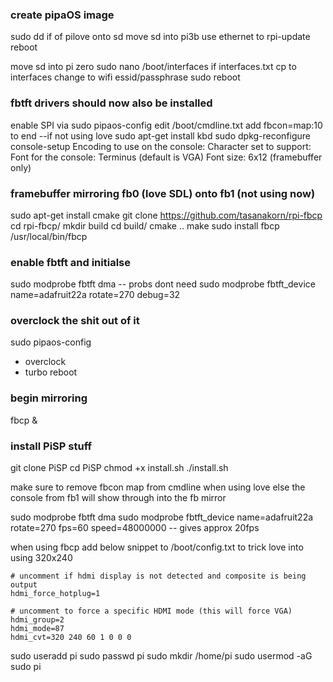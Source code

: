 ### create pipaOS image
sudo dd if of pilove onto sd
move sd into pi3b
use ethernet to rpi-update
reboot

move sd into pi zero
sudo nano /boot/interfaces
if interfaces.txt cp to interfaces
change to wifi essid/passphrase
sudo reboot

### fbtft drivers should now also be installed
enable SPI via sudo pipaos-config
edit /boot/cmdline.txt
add fbcon=map:10 to end --if not using love
sudo apt-get install kbd
sudo dpkg-reconfigure console-setup
	Encoding to use on the console: <UTF-8>
	Character set to support: <Guess optimal character set>
	Font for the console: Terminus (default is VGA)
	Font size: 6x12 (framebuffer only)

### framebuffer mirroring fb0 (love SDL) onto fb1 (not using now)
sudo apt-get install cmake
git clone https://github.com/tasanakorn/rpi-fbcp
cd rpi-fbcp/
mkdir build
cd build/
cmake ..
make
sudo install fbcp /usr/local/bin/fbcp

### enable fbtft and initialse
sudo modprobe fbtft dma -- probs dont need
sudo modprobe fbtft_device name=adafruit22a rotate=270 debug=32

### overclock the shit out of it
sudo pipaos-config
- overclock
- turbo
reboot

### begin mirroring
fbcp &

### install PiSP stuff
git clone PiSP
cd PiSP
chmod +x install.sh
./install.sh

make sure to remove fbcon map from cmdline when using love else the console from fb1 will show through into the fb mirror

sudo modprobe fbtft dma
sudo modprobe fbtft_device name=adafruit22a rotate=270 fps=60 speed=48000000 -- gives approx 20fps

when using fbcp add below snippet to /boot/config.txt to trick love into using 320x240

```
# uncomment if hdmi display is not detected and composite is being output
hdmi_force_hotplug=1

# uncomment to force a specific HDMI mode (this will force VGA)
hdmi_group=2
hdmi_mode=87
hdmi_cvt=320 240 60 1 0 0 0
```

sudo useradd pi
sudo passwd pi
sudo mkdir /home/pi
sudo usermod -aG sudo pi
